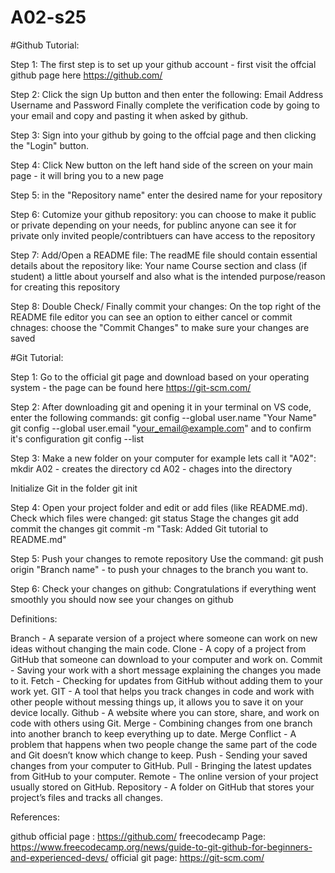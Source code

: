 # A02-s25

#Github Tutorial:

Step 1:
  The first step is to set up your github account - first visit the offcial github page here https://github.com/

Step 2: 
  Click the sign Up button and then enter the following:
     Email Address
     Username and Password 
     Finally complete the verification code by going to your email and copy and pasting it when asked by github. 
     
Step 3:
 Sign into your github by going to the offcial page and then clicking the "Login" button.
 
Step 4:
  Click New button on the left hand side of the screen on your main page - it will bring you to a new page

Step 5:
in the "Repository name" enter the desired name for your repository

Step 6:
Cutomize your github repository:
     you can choose to make it public or private depending on your needs, for publinc anyone can see it for private only invited people/contribtuers can have access to the repository

Step 7:
Add/Open a README file:
   The readME file should contain essential details about the repository like:
     Your name
     Course section and class (if student) 
     a little about yourself
     and also what is the intended purpose/reason for creating this repository

Step 8:
  Double Check/ Finally commit your changes:
    On the top right of the README file editor you can see an option to either cancel or commit chnages:
      choose the "Commit Changes" to make sure your changes are saved 


#Git Tutorial:

Step 1: 
Go to the official git page and download based on your operating system - the page can be found here https://git-scm.com/

Step 2:
 After downloading git and opening it in your terminal on VS code, enter the following commands:
 git config --global user.name "Your Name"
 git config --global user.email "your_email@example.com" 
 and to confirm  it's configuration
 git config --list

Step 3: 
Make a new folder on your computer for example lets call it "A02": 
mkdir A02 - creates the directory 
cd A02 - chages into the directory 

Initialize Git in the folder
git init 

Step 4: 
Open your project folder and edit or add files (like README.md). Check which files were changed: 
git status
Stage the changes 
git add 
commit the changes
git commit -m "Task: Added Git tutorial to README.md"

Step 5:
Push your changes to remote repository
  Use the command:
   git push origin "Branch name" - to push your chnages to the branch you want to.

 Step 6:
 Check your changes on github:
    Congratulations if everything went smoothly you should now see your changes on github







Definitions:

Branch - A separate version of a project where someone can work on new ideas without changing the main code.
Clone - A copy of a project from GitHub that someone can download to your computer and  work on.
Commit - Saving your work with a short message explaining the changes you made to it.
Fetch - Checking for updates from GitHub without adding them to your work yet.
GIT - A tool that helps you track changes in code and work with other people without messing things up, it allows you to save it on your device locally.
Github - A website where you can store, share, and work on code with others using Git.
Merge - Combining changes from one branch into another branch to keep everything up to date.
Merge Conflict -  A problem that happens when two people change the same part of the code and Git doesn’t know which change to keep.
Push - Sending your saved changes from your computer to GitHub. 
Pull - Bringing the latest updates from GitHub to your computer.
Remote - The online version of your project usually stored on GitHub.
Repository - A folder on GitHub that stores your project’s files and tracks all changes.


References: 

github official  page : https://github.com/
freecodecamp Page: https://www.freecodecamp.org/news/guide-to-git-github-for-beginners-and-experienced-devs/
official git page: https://git-scm.com/




